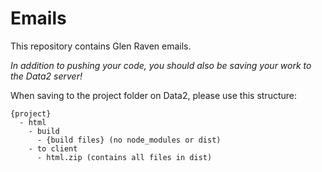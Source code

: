 # Emails

This repository contains Glen Raven emails.

*In addition to pushing your code, you should also be saving your work to the Data2 server!*

When saving to the project folder on Data2, please use this structure:

```
{project}
  - html
    - build
      - {build files} (no node_modules or dist)
    - to client
      - html.zip (contains all files in dist)
```
